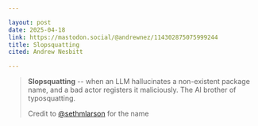 ```yaml
---

layout: post
date: 2025-04-18
link: https://mastodon.social/@andrewnez/114302875075999244
title: Slopsquatting
cited: Andrew Nesbitt

---
```


> **Slopsquatting** -- when an LLM hallucinates a non-existent package name, and a bad actor registers it maliciously. The AI brother of typosquatting.
> 
> Credit to [@sethmlarson](https://fosstodon.org/@sethmlarson) for the name
